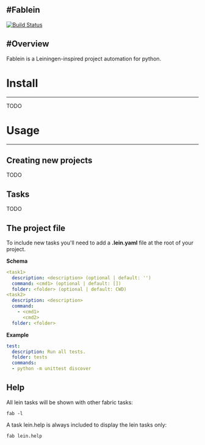 #Fablein
--------------------
[![Build Status](https://travis-ci.org/sprij/fablein.png)](https://travis-ci.org/sprij/fablein)

#Overview
---
Fablein is a Leiningen-inspired project automation for python.

# Install
---
TODO

# Usage 
---
## Creating new projects 
TODO

## Tasks
TODO

## The project file
To include new tasks you'll need to add a **.lein.yaml** file at the root of your project.

**Schema**
```yaml
<task1>
  description: <description> (optional | default: '')
  command: <cmd1> (optional | default: [])
  folder: <folder> (optional | default: CWD)
<task2>
  description: <description>
  command:
    - <cmd1>
      <cmd2>
  folder: <folder>
```

**Example**
```yaml
test:
  description: Run all tests.
  folder: tests
  commands: 
  - python -m unittest discover
```

## Help

All lein tasks will be shown with other fabric tasks:
```shell
fab -l
```
A task lein.help is always included to display the lein tasks only:
```shell
fab lein.help
```
